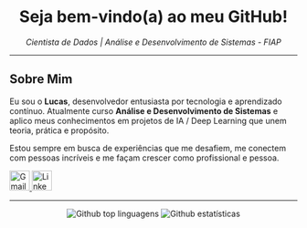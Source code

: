 <h1 align="center">  Seja bem-vindo(a) ao meu GitHub! </h1> 
<p align="center"><i>Cientista de Dados | Análise e Desenvolvimento de Sistemas - FIAP</i></p>

---

##  Sobre Mim

Eu sou o **Lucas**, desenvolvedor entusiasta por tecnologia e aprendizado contínuo. Atualmente curso **Análise e Desenvolvimento de Sistemas** e aplico meus conhecimentos em projetos de IA / Deep Learning que unem teoria, prática e propósito.

Estou sempre em busca de experiências que me desafiem, me conectem com pessoas incríveis e me façam crescer como profissional e pessoa. 

  <a href="mailto:lucas.ffialho06@gmail.com" target="_blank">
    <img src="https://img.shields.io/static/v1?message=Gmail&logo=gmail&label=&color=FF6584&logoColor=white&labelColor=&style=for-the-badge" height="35" alt="Gmail logo" />
  </a> 
  <a href="https://www.linkedin.com/in/lucas-fialho-0389932ab/" target="_blank">
    <img src="https://img.shields.io/static/v1?message=LinkedIn&logo=linkedin&label=&color=0077B5&logoColor=white&labelColor=&style=for-the-badge" height="35" alt="LinkedIn logo" />
  </a>

---

<div align="center">
  <img src="https://github-readme-stats.vercel.app/api/top-langs/?username=lucasdafialho&layout=compact&langs_count=20&theme=tokyonight" alt="Github top linguagens"/>
  <img src="https://github-readme-streak-stats.herokuapp.com/?user=lucasdafialho&theme=tokyonight" alt="Github estatísticas"/>
</div>

<br>
